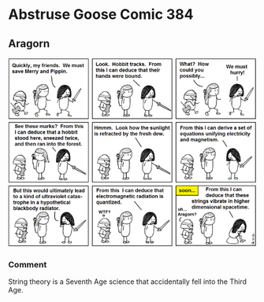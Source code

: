 # Abstruse Goose Comic 384
## Aragorn

![image](missed_calling.png)
### Comment
String theory is a Seventh Age science that accidentally fell into the Third Age.
